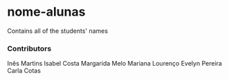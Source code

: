 # nome-alunas
Contains all of the students' names

### Contributors
Inês Martins
Isabel Costa
Margarida Melo
Mariana Lourenço
Evelyn Pereira
Carla Cotas